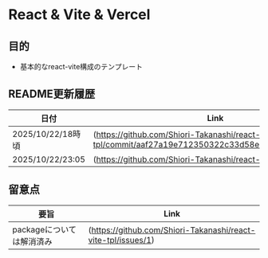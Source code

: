 # React & Vite & Vercel

## 目的
- 基本的なreact-vite構成のテンプレート

## README更新履歴

|日付|Link|
|------|-----------|
|2025/10/22/18時頃|(https://github.com/Shiori-Takanashi/react-vite-tpl/commit/aaf27a19e712350322c33d58e36b9c61a0d571c8) |
|2025/10/22/23:05|(https://github.com/Shiori-Takanashi/react-vite-tpl/commit)|


## 留意点
|要旨|Link|
|---|---|
|packageについては解消済み|(https://github.com/Shiori-Takanashi/react-vite-tpl/issues/1)|
